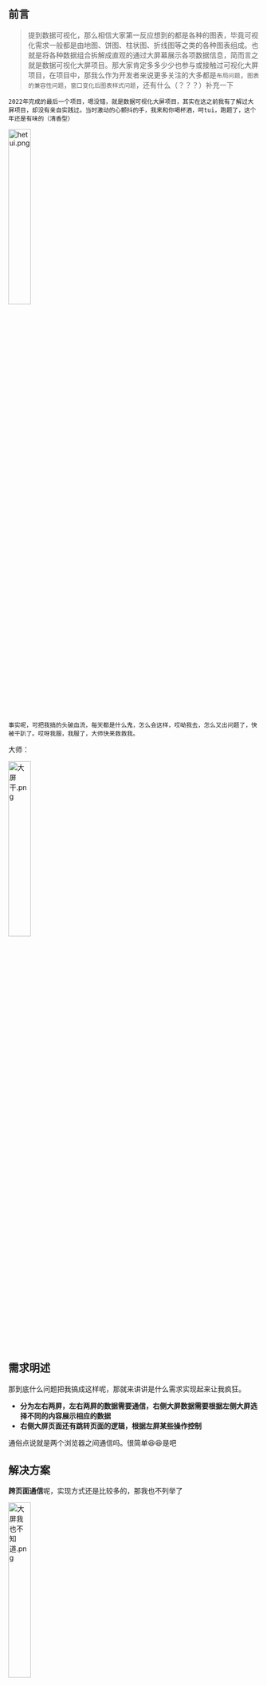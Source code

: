 ## 前言

> 提到数据可视化，那么相信大家第一反应想到的都是各种的图表，毕竟可视化需求一般都是由地图、饼图、柱状图、折线图等之类的各种图表组成。也就是将各种数据组合拆解成直观的通过大屏幕展示各项数据信息，简而言之就是数据可视化大屏项目。那大家肯定多多少少也参与或接触过可视化大屏项目，在项目中，那我么作为开发者来说更多关注的大多都是`布局问题`，`图表的兼容性问题`，`窗口变化后图表样式问题`，还有什么（？？？）补充一下

`2022年完成的最后一个项目，嗯没错，就是数据可视化大屏项目，其实在这之前我有了解过大屏项目，却没有亲自实践过。当时激动的心颤抖的手，我来和你喝杯酒，呵tui，跑题了，这个年还是有味的（清香型）`


<img src="https://p3-juejin.byteimg.com/tos-cn-i-k3u1fbpfcp/b3e17e931f68439798ae9e36d5b38754~tplv-k3u1fbpfcp-watermark.image?" alt="hetui.png" width="30%" />

`事实呢，可把我搞的头破血流，每天都是什么鬼，怎么会这样，哎呦我去，怎么又出问题了，快被干趴了。哎呀我服，我服了，大师快来救救我。`

大师：

<img src="https://p1-juejin.byteimg.com/tos-cn-i-k3u1fbpfcp/aa6810dba19c498c863e06c08deb1c76~tplv-k3u1fbpfcp-watermark.image?" alt="大屏干.png" width="30%" />

## 需求明述

那到底什么问题把我搞成这样呢，那就来讲讲是什么需求实现起来让我疯狂。

-   **分为左右两屏，左右两屏的数据需要通信，右侧大屏数据需要根据左侧大屏选择不同的内容展示相应的数据**
-   **右侧大屏页面还有跳转页面的逻辑，根据左屏某些操作控制**

通俗点说就是两个浏览器之间通信吗。很简单😆😆是吧

## 解决方案

**跨页面通信**呢，实现方式还是比较多的，那我也不列举了


<img src="https://p1-juejin.byteimg.com/tos-cn-i-k3u1fbpfcp/18a9248625b842aba78295bf077bc342~tplv-k3u1fbpfcp-watermark.image?" alt="大屏我也不知道.png" width="30%" />

就说一下我的实现方式：是大家经常会用到的方式

那就是`localStorage`了，当然跨域就不适用了，emmmm

就是这个跨域，咱也不清楚为什么，当时这个项目公司接到了，但是呢，甲方把项目分成了两部分，还有另一公司在负责另一部分。这都没问题，毕竟人家甲方吗。问题来了，交接完成之后，甲方把这来两部分分别部署在了两个ip（Don't know why），五雷轰顶，两方的数据通信顿时垮了，怎么办，**大师说还得继续干**，哎加了好几晚的班

## 实现步骤

刚开始呢，我的想法很简单没有太多的逻辑，不就是`左屏页面发送消息`,`右屏页面接收消息`吗

项目的开发框架**Vue3**

### 第一版

来看下第一版实现，当时想法也比较简单，待我翻一翻代码提交记录😡

<img src="https://p9-juejin.byteimg.com/tos-cn-i-k3u1fbpfcp/224f8ebc159041b0900b9b50d224442a~tplv-k3u1fbpfcp-watermark.image?" alt="image-20230202161826248.png" width="30%" />

映入眼帘的都是流泪的日子，天天修复，没完没了

看看左右屏页面怎么发送与接收消息的

**左屏页面发送消息**

```
localStorage.setItem('页面路径', JSON.stringify('参数信息'))
```

**右瓶页面接收消息**

```
window.addEventListener('storage', function (event) {
        console.log(event);
        localStorage.getItem('event.key')
        window.open('')
})
```

这写法看着中规中矩的，但是过于简单了点，也太不够格了。

事实是页面还是比较多的，总不能满眼都是`localStorage`吧

### 第二版

除了`localStorage`还需要改什么呢，之前说了右侧页面是需要根据左侧跳转的，那也用到了`keep-alive`保存页面状态，那大家这个时候应该都会想到`vue`的钩子函数吧`onActivated`，是的，必须要用到它，在页面切换时，需要接着渲染数据并且重新让右侧屏幕监听数据通信

```
const WebStorage = {
  set: (key: string, value: any) => {
    localStorage.setItem(key, JSON.stringify(value));
  },
  get: (key: string) => {
    const val = localStorage.getItem(key);
    if (val) {
      return JSON.parse(val);
    }
    return '';
  },
  remove: (key: string) => {
    localStorage.removeItem(key);
  },
};
```

**左屏页面发送消息**

```
 WebStorage.set('页面路径', '参数信息');
```

**右屏页面接收消息**

```
onActivated(() => {
  window.addEventListener('storage', function (event) {
      console.log(event);
      WebStorage.get('event.key')
      window.open('')
  })
}
```

### 完善需求问题优化

第二版其实大概的实现方向已经完成了，数据通信也没问题，剩下的就是往里填充一些逻辑了。

那我们在想想，还有哪些问题需要优化完善

0.  当页面组件被切换移出`keep-alive`时，还需要清掉`window.addEventListener('storage',()=>{})`,需要用到**onDeactivated**
0.  还有个需求，当右屏没被打开时，左屏时可以操作直接打开右屏的，关闭右屏左屏不受影响
0.  关闭网页时，需要清空所有存储信息，防止对下次进入网页有影响
0.  两个浏览器tabs在切换窗口后失活问题

之前`localStorage.setItem('页面路径','')`已页面路径作为参数的原因呢，一是因为页面比较多，二是因为切换页面通过`onActivated`激活后，方便通过当前页面的路径作为参数继续监听数据通信

### 问题解决方案

**那我们按照上边几点内容逐个解决下**

**第一点**

只需要在移出时，移除对storage的监听事件

```
onDeactivated(() => {
    window.removeEventListener('storage', ()=>{});
});
```

**第二点**

就是需要来判断下右屏的状态

既然要控制右屏，那最好还是用单独的一个localstorage来存储右屏状态

给定义个名称`SCREEN-RIGHT-STATUS`

在操作打开右屏时判断下右屏状态，已经打开的话，是不需要在新开窗口的

```
if (!WebStorage.get(SCREEN-RIGHT-STATUS)) {
      window.open(obj.url);
}
```

那我们在关闭右屏时呢，只需给它移除

```
WebStorage.remove(SCREEN-RIGHT-STATUS);
```

**第三点**

就是清空所有存储吗

```
WebStorage.remove(xxxx);
```

**第四点**

需要在页面上解决窗口失活问题

```
window.document.addEventListener('visibilitychange', () => {
      if (window.document.visibilityState === 'visible') {
        // 做一些数据的获取
      }
});
```

### 最终版

以上几点内容解决后呢，只需要将它们填充在适当位置，放在对应的页面就可以了，但是呢，体现不出编码能力

最后还是给它来整理一下整成一个hooks

```
import { onDeactivated } from 'vue';

// 上边优化的localStorage文件
import WebStorage from '/storage';

// 初始页面的路径
let originalUrl = '';

// 右侧屏幕状态管理器
const SCREEN_RIGHT_SHOW = 'SCREEN-RIGHT-STATUS';

/**
 * @param {*} bridgeName 存储状态的KEY值
 * @param {*} hasDestroy 是否需要在移除组件时移除监听
 * @returns
 */
export function useScreen(bridgeName = 'SCREEN-INTERACTION', hasDestroy = true) {
  let listenStoreCb;

  // 设置存储信息
  function setScreenBridgeValue(obj) {
    // obj为跳转页面的路径以及其它参数
    // !WebStorage.get(SCREEN_RIGHT_SHOW) 判断右屏是否存在
    if (obj.url && !WebStorage.get(SCREEN_RIGHT_SHOW)) {
      window.open(obj.url);
    }
    WebStorage.set(bridgeName, obj);
  }

  // 获取存储内容
  function getScreenBridgeValue() {
    return WebStorage.get(bridgeName);
  }

  // 清除存储内容
  function clearScreenBridge() {
    WebStorage.remove(bridgeName);
  }

  // 监听storage动态
  function listenScreenBridge(fn, cb?) {
    const back = () => {
      const data = getScreenBridgeValue();
      if (data && data.url) {
        // 跳转新页面
        if (originalUrl !== data.url) {
          // 将路径回传
          fn && fn(data.url);
          originalUrl = data.url;
        }
        if (data.data) {
          // 存在其他参数，将其他参数回传
          cb && cb(data.data);
        }
      } else {
        window.close();
      }
    };

    listenStoreCb = back;
    window.addEventListener('storage', listenStoreCb);

    //解决window在切换窗口后失活问题
    window.document.addEventListener('visibilitychange', () => {
      if (window.document.visibilityState === 'visible') {
        listenStoreCb();
      }
    });
  }

  // 页面跳转
  function jumpHref(url) {
    window.location.href = url;
  }

  // 右屏页面方法
  function screenDestroy() {
    WebStorage.set(SCREEN_RIGHT_SHOW, true);
    window.onbeforeunload = function () {
      WebStorage.remove(SCREEN_RIGHT_SHOW);
    };
  }

  window.onbeforeunload = function () {
    setTimeout(() => {
      clearScreenBridge();
    }, 300);
  };

  // 组件移除时出发
  onDeactivated(() => {
    if (listenStoreCb && hasDestroy) {
      window.removeEventListener('storage', listenStoreCb);
    }
  });

  return {
    setScreenBridgeValue,
    getScreenBridgeValue,
    listenScreenBridge,
    clearScreenBridge,
    jumpHref,
    screenDestroy,
  };
}
```

**主要说明**

**Key:SCREEN_RIGHT_SHOW;** 维护右屏的状态管理

**key:SCREEN-INTERACTION;** 维护左右两屏的数据通信

## 使用方法

那最后如何使用呢，我们先看下左右两屏分别需要做的事情

左屏幕需要做的事情

-   打开右侧屏幕
-   向右侧屏幕发送数据

```
const { setScreenBridgeValue } = useScreen();

setScreenBridgeValue({
      url: '页面路径',
      data: { xxxxxx:'xxxxxx' },
});

// 打开右侧屏幕在setScreenBridgeValue() 方法内部已处理
```

右屏幕需要做的事情

-   接收左屏幕传输的数据
-   根据url跳转相应的页面
-   监听存储数据变化
-   组件移出时移除监听

```
onActivated(() => {
    // 获取存储书记处
    const res = getScreenBridgeValue();
    // 对数据根据需求逻辑做些处理
    // xxxxxxxxxx
    
    //监听storage更新
    listenScreenBridge(
      (url) => {
        //跳转相应页面
        jumpHref(url);
      },
      (data) => {
        // 对数据变化后需求逻辑做些处理
        // xxxxxxxxxx
      },
    );
    
    // 右屏关闭时清除右屏状态
    screenDestroy();
  });
```

至于上述碰到的问题`localStorage`跨域通信

我改用的解决方式是通过`url`参数的形式进行了数据的传输，只需要在有需求的地方单独处理这种传输方式

不过应该很大概率不会碰到这个问题

## 结语

**如果感觉此文的大屏数据交互方式对你帮助的话，请不吝点个赞🥺🥺🥺，支持一下**
